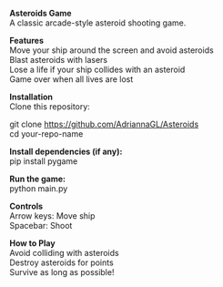 **Asteroids Game**  
A classic arcade-style asteroid shooting game.

**Features**  
Move your ship around the screen and avoid asteroids  
Blast asteroids with lasers  
Lose a life if your ship collides with an asteroid  
Game over when all lives are lost  

**Installation**  
Clone this repository:  

git clone https://github.com/AdriannaGL/Asteroids  
cd your-repo-name  

**Install dependencies (if any):**  
pip install pygame  

**Run the game:**  
python main.py  

**Controls**  
Arrow keys: Move ship  
Spacebar: Shoot  

**How to Play**  
Avoid colliding with asteroids  
Destroy asteroids for points  
Survive as long as possible!  





